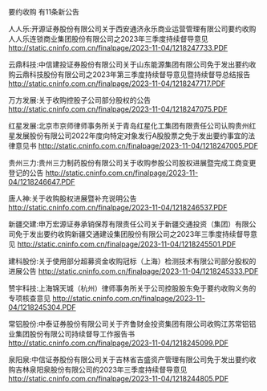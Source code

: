 要约收购 有11条新公告 

人人乐:开源证券股份有限公司关于西安通济永乐商业运营管理有限公司要约收购人人乐连锁商业集团股份有限公司之2023年三季度持续督导意见 http://static.cninfo.com.cn/finalpage/2023-11-04/1218247733.PDF 

云鼎科技:中信建投证券股份有限公司关于山东能源集团有限公司免于发出要约收购云鼎科技股份有限公司之2023年第三季度持续督导意见暨持续督导总结报告 http://static.cninfo.com.cn/finalpage/2023-11-04/1218247717.PDF 

万方发展:关于收购控股子公司部分股权的公告 http://static.cninfo.com.cn/finalpage/2023-11-04/1218247075.PDF 

红星发展:北京市京师律师事务所关于青岛红星化工集团有限责任公司认购贵州红星发展股份有限公司2022年度向特定对象发行A股股票之免于发出要约事宜的法律意见书 http://static.cninfo.com.cn/finalpage/2023-11-04/1218247005.PDF 

贵州三力:贵州三力制药股份有限公司关于收购参股公司股权进展暨完成工商变更登记的公告 http://static.cninfo.com.cn/finalpage/2023-11-04/1218246647.PDF 

唐人神:关于收购股权进展暨补充说明公告 http://static.cninfo.com.cn/finalpage/2023-11-04/1218246537.PDF 

新疆交建:申万宏源证券承销保荐有限责任公司关于新疆交通投资（集团）有限公司免于发出要约收购新疆交通建设集团股份有限公司之2023年三季度持续督导意见 http://static.cninfo.com.cn/finalpage/2023-11-04/1218245501.PDF 

建科股份:关于使用部分超募资金收购冠标（上海）检测技术有限公司部分股权的进展公告 http://static.cninfo.com.cn/finalpage/2023-11-04/1218245333.PDF 

赞宇科技:上海锦天城（杭州）律师事务所关于公司控股股东免于要约收购义务的专项核查意见 http://static.cninfo.com.cn/finalpage/2023-11-04/1218245304.PDF 

常铝股份:中泰证券股份有限公司关于齐鲁财金投资集团有限公司收购江苏常铝铝业集团股份有限公司持续督导工作报告书 http://static.cninfo.com.cn/finalpage/2023-11-04/1218245099.PDF 

泉阳泉:中信证券股份有限公司关于吉林省吉盛资产管理有限公司免于发出要约收购吉林泉阳泉股份有限公司的2023年三季度持续督导意见 http://static.cninfo.com.cn/finalpage/2023-11-04/1218244805.PDF 

